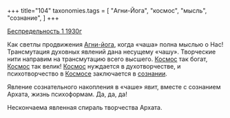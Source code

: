 +++
title="104"
taxonomies.tags = [
 "Агни-Йога",
 "космос",
 "мысль",
 "сознание",
]
+++

[Беспредельность 1 1930г](/agni/1930)

Как светлы продвижения [Агни-йога](/tags/Агни-Йога), когда «чаша» полна мыслью о Нас! Трансмутация духовных явлений дана несущему «чашу». Творческие нити направим на трансмутацию всего высшего. [Космос](/tags/космос) так богат, [Космос](/tags/космос) так велик! [Космос](/tags/космос) нуждается в духотворчестве, и психотворчество в [Космосе](/tags/космос) заключается в [сознании](/tags/сознание).   

Явление сознательного накопления в «чаше» явит, вместе с сознанием Архата, жизнь психоформам. Да, да, да!   

Нескончаема явленная спираль творчества Архата.